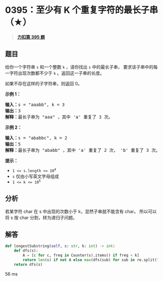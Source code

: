 # 0395：至少有 K 个重复字符的最长子串（★）


> <u>**[力扣第 395 题](https://leetcode.cn/problems/longest-substring-with-at-least-k-repeating-characters/)**</u>

## 题目

<p>给你一个字符串 <code>s</code> 和一个整数 <code>k</code> ，请你找出 <code>s</code> 中的最长子串， 要求该子串中的每一字符出现次数都不少于 <code>k</code> 。返回这一子串的长度。</p>

<p data-pm-slice="1 1 []">如果不存在这样的子字符串，则返回 0。</p>



<p><strong>示例 1：</strong></p>

<pre>
<strong>输入：</strong>s = "aaabb", k = 3
<strong>输出：</strong>3
<strong>解释：</strong>最长子串为 "aaa" ，其中 'a' 重复了 3 次。
</pre>

<p><strong>示例 2：</strong></p>

<pre>
<strong>输入：</strong>s = "ababbc", k = 2
<strong>输出：</strong>5
<strong>解释：</strong>最长子串为 "ababb" ，其中 'a' 重复了 2 次， 'b' 重复了 3 次。</pre>



<p><strong>提示：</strong></p>

<ul>
<li><code>1 &lt;= s.length &lt;= 10<sup>4</sup></code></li>
<li><code>s</code> 仅由小写英文字母组成</li>
<li><code>1 &lt;= k &lt;= 10<sup>5</sup></code></li>
</ul>


## 分析

若某字符 char 在 s 中出现的次数小于 k，显然子串就不能含有 char。
所以可以将 s 按 char 分割，转为递归子问题。

## 解答

```python
def longestSubstring(self, s: str, k: int) -> int:
    def dfs(s):
        A = [c for c, freq in Counter(s).items() if freq < k]
        return len(s) if not A else max(dfs(sub) for sub in re.split('|'.join(A), s))
    return dfs(s)
```
56 ms


